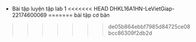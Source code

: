 - Bài tập luyện tập lab 1
<<<<<<< HEAD
DHKL16A1HN-LeVietGiap-22174600069
=======
bài tập cơ bản
>>>>>>> de05b864ebbf7985d84725ce08bcc86309f2db2d
